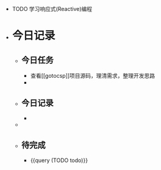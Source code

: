 - TODO 学习响应式(Reactive)编程
- # 今日记录
	- ## 今日任务
		- 查看[[gotocsp]]项目源码，理清需求，整理开发思路
		-
	- ##  今日记录
		-
	-
	- ## 待完成
		- {{query (TODO todo)}}